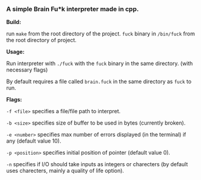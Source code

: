 <h3>A simple Brain Fu*k interpreter made in cpp.</h3>

<b>Build:</b>
  
  run `make` from the root directory of the project.
  `fuck` binary in `/bin/fuck` from the root directory of project.
  
<b>Usage:</b>

  Run interpreter with `./fuck` with the `fuck` binary in the same directory. (with necessary flags)

  By default requires a file called `brain.fuck` in the same directory as `fuck` to run.

<b>Flags:</b>

  `-f <file>`     specifies a file/file path to interpret.

  `-b <size>`     specifies size of buffer to be used in bytes (currently broken).

  `-e <number>`   specifies max number of errors displayed (in the terminal) if any (default value 10).

  `-p <position>` specifies initial position of pointer (default value 0).
  
  `-n` specifies if I/O should take inputs as integers or charecters (by default uses charecters, mainly a quality of life option).

